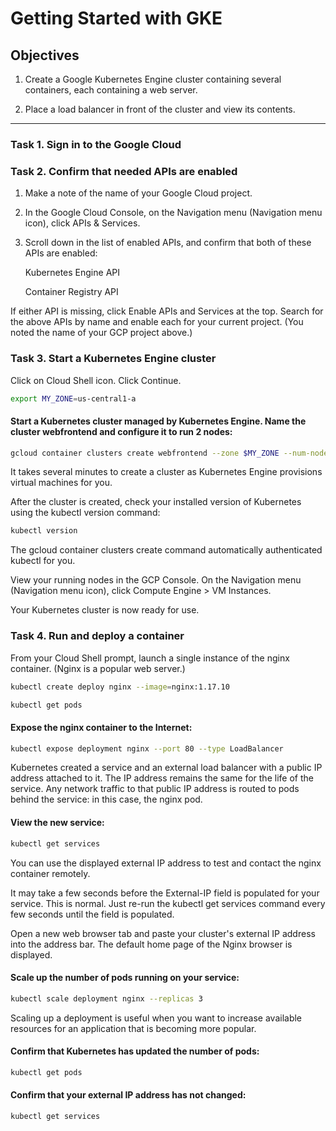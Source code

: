 # Getting Started with GKE

## Objectives
1. Create a Google Kubernetes Engine cluster containing several containers, each containing a web server.

2. Place a load balancer in front of the cluster and view its contents.

---

### Task 1. Sign in to the Google Cloud

### Task 2. Confirm that needed APIs are enabled

1. Make a note of the name of your Google Cloud project. 

2. In the Google Cloud Console, on the Navigation menu (Navigation menu icon), click APIs & Services.

3. Scroll down in the list of enabled APIs, and confirm that both of these APIs are enabled:

   Kubernetes Engine API
   
   Container Registry API

If either API is missing, click Enable APIs and Services at the top. Search for the above APIs by name and enable each for your current project. (You noted the name of your GCP project above.)

### Task 3. Start a Kubernetes Engine cluster

Click on Cloud Shell icon.
Click Continue.

```sh
export MY_ZONE=us-central1-a
```

#### Start a Kubernetes cluster managed by Kubernetes Engine. Name the cluster webfrontend and configure it to run 2 nodes:

```sh
gcloud container clusters create webfrontend --zone $MY_ZONE --num-nodes 2
```

It takes several minutes to create a cluster as Kubernetes Engine provisions virtual machines for you.

After the cluster is created, check your installed version of Kubernetes using the kubectl version command:

```sh
kubectl version
```

The gcloud container clusters create command automatically authenticated kubectl for you.

View your running nodes in the GCP Console. On the Navigation menu (Navigation menu icon), click Compute Engine > VM Instances.

Your Kubernetes cluster is now ready for use.

### Task 4. Run and deploy a container

From your Cloud Shell prompt, launch a single instance of the nginx container. (Nginx is a popular web server.)

```sh
kubectl create deploy nginx --image=nginx:1.17.10

kubectl get pods
```

#### Expose the nginx container to the Internet:

```sh
kubectl expose deployment nginx --port 80 --type LoadBalancer
```
Kubernetes created a service and an external load balancer with a public IP address attached to it. The IP address remains the same for the life of the service. Any network traffic to that public IP address is routed to pods behind the service: in this case, the nginx pod.

#### View the new service:

```sh
kubectl get services
```

You can use the displayed external IP address to test and contact the nginx container remotely.

It may take a few seconds before the External-IP field is populated for your service. This is normal. Just re-run the kubectl get services command every few seconds until the field is populated.

Open a new web browser tab and paste your cluster's external IP address into the address bar. The default home page of the Nginx browser is displayed.

#### Scale up the number of pods running on your service:
```sh
kubectl scale deployment nginx --replicas 3
```
Scaling up a deployment is useful when you want to increase available resources for an application that is becoming more popular.

#### Confirm that Kubernetes has updated the number of pods:
```sh
kubectl get pods
```
#### Confirm that your external IP address has not changed:
```sh
kubectl get services
```
